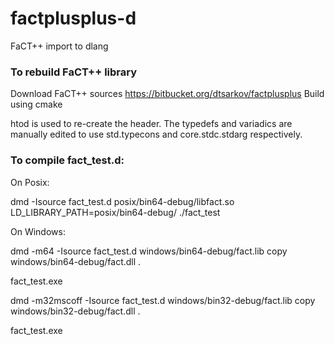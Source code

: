 # factplusplus-d
FaCT++ import to dlang

### To rebuild FaCT++ library
Download FaCT++ sources https://bitbucket.org/dtsarkov/factplusplus
Build using cmake

htod is used to re-create the header.  The typedefs and variadics are manually edited to use std.typecons and core.stdc.stdarg respectively.

### To compile fact_test.d:

On Posix:

dmd -Isource fact_test.d posix/bin64-debug/libfact.so
LD_LIBRARY_PATH=posix/bin64-debug/ ./fact_test

On Windows:

dmd -m64 -Isource fact_test.d windows/bin64-debug/fact.lib
copy windows/bin64-debug/fact.dll .
fact_test.exe



dmd -m32mscoff -Isource fact_test.d windows/bin32-debug/fact.lib
copy windows/bin32-debug/fact.dll .
fact_test.exe

